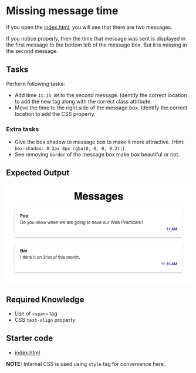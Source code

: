 # Missing message time

If you open the [index.html](index.html), you will see that there are two messages.

If you notice properly, then the time that message was sent is displayed in the first
message to the bottom left of the message box.
But it is missing in the second message.

## Tasks

Perform following tasks:

- Add time `11:15 AM` to the second message. Identify the correct location to add the new tag along with the correct class attribute.
- Move the time to the right side of the message box. Identify the correct location to add the CSS property.

### Extra tasks

- Give the box shadow to message box to make it more attractive. (Hint: `box-shadow: 0 2px 4px rgba(0, 0, 0, 0.2);`)
- See removing `border` of the message box make box beautiful or not.

## Expected Output

<img src="./output.jpg" width="600" alt="Output" >

## Required Knowledge

- Use of `<span>` tag
- CSS `text-align` property

## Starter code

- [index.html](index.html)

__NOTE:__ Internal CSS is used using `style` tag for convenience here.
